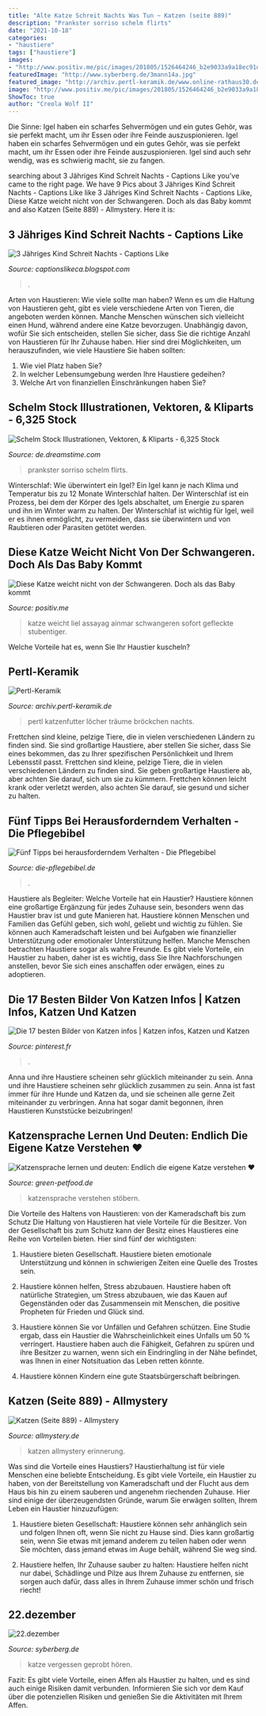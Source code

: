 ```yaml
---
title: "Alte Katze Schreit Nachts Was Tun ~ Katzen (seite 889)"
description: "Prankster sorriso schelm flirts"
date: "2021-10-18"
categories:
- "haustiere"
tags: ["haustiere"]
images:
- "http://www.positiv.me/pic/images/201805/1526464246_b2e9033a9a18ec91d9896e3e81979482.jpg"
featuredImage: "http://www.syberberg.de/3mann14a.jpg"
featured_image: "http://archiv.pertl-keramik.de/www.online-rathaus30.de/upload/pertl/rubrik_1/pic_2346.jpg"
image: "http://www.positiv.me/pic/images/201805/1526464246_b2e9033a9a18ec91d9896e3e81979482.jpg"
ShowToc: true
author: "Creola Wolf II"
---
```



Die Sinne: Igel haben ein scharfes Sehvermögen und ein gutes Gehör, was sie perfekt macht, um ihr Essen oder ihre Feinde auszuspionieren.
Igel haben ein scharfes Sehvermögen und ein gutes Gehör, was sie perfekt macht, um ihr Essen oder ihre Feinde auszuspionieren. Igel sind auch sehr wendig, was es schwierig macht, sie zu fangen.

	

		
searching about 3 Jähriges Kind Schreit Nachts - Captions Like you've came to the right page. We have 9 Pics about 3 Jähriges Kind Schreit Nachts - Captions Like like 3 Jähriges Kind Schreit Nachts - Captions Like, Diese Katze weicht nicht von der Schwangeren. Doch als das Baby kommt and also Katzen (Seite 889) - Allmystery. Here it is:
		
    
## 3 Jähriges Kind Schreit Nachts - Captions Like

<img loading=lazy src="https://image.stern.de/4244452/t/la/v8/w1440/r0/-/baby-schlaeft-jpg--272cbe9b49af9afc-.jpg" onerror="this.onerror=null;this.src='https://tse4.mm.bing.net/th?id=OIP.DutvAPsh5yh4OsqC43wadAHaE8&amp;pid=15.1';" alt="3 Jähriges Kind Schreit Nachts - Captions Like">

_Source: captionslikeca.blogspot.com_

>. 

	

Arten von Haustieren: Wie viele sollte man haben?
Wenn es um die Haltung von Haustieren geht, gibt es viele verschiedene Arten von Tieren, die angeboten werden können. Manche Menschen wünschen sich vielleicht einen Hund, während andere eine Katze bevorzugen. Unabhängig davon, wofür Sie sich entscheiden, stellen Sie sicher, dass Sie die richtige Anzahl von Haustieren für Ihr Zuhause haben. Hier sind drei Möglichkeiten, um herauszufinden, wie viele Haustiere Sie haben sollten:
1. Wie viel Platz haben Sie?
2. In welcher Lebensumgebung werden Ihre Haustiere gedeihen?
3. Welche Art von finanziellen Einschränkungen haben Sie?

    
## Schelm Stock Illustrationen, Vektoren, &amp; Kliparts - 6,325 Stock

<img loading=lazy src="https://thumbs.dreamstime.com/b/lächelnikonen-emoticonspanda-88865970.jpg" onerror="this.onerror=null;this.src='https://tse1.mm.bing.net/th?id=OIP.izo8z0fH1ouZ8QJ-MksFFwHaHa&amp;pid=15.1';" alt="Schelm Stock Illustrationen, Vektoren, &amp; Kliparts - 6,325 Stock">

_Source: de.dreamstime.com_

>prankster sorriso schelm flirts. 

	

Winterschlaf: Wie überwintert ein Igel?
Ein Igel kann je nach Klima und Temperatur bis zu 12 Monate Winterschlaf halten. Der Winterschlaf ist ein Prozess, bei dem der Körper des Igels abschaltet, um Energie zu sparen und ihn im Winter warm zu halten. Der Winterschlaf ist wichtig für Igel, weil er es ihnen ermöglicht, zu vermeiden, dass sie überwintern und von Raubtieren oder Parasiten getötet werden.

    
## Diese Katze Weicht Nicht Von Der Schwangeren. Doch Als Das Baby Kommt

<img loading=lazy src="http://www.positiv.me/pic/images/201805/1526464246_b2e9033a9a18ec91d9896e3e81979482.jpg" onerror="this.onerror=null;this.src='https://tse2.mm.bing.net/th?id=OIP.vKRFaDj2jzsVrW6czphEGwHaHn&amp;pid=15.1';" alt="Diese Katze weicht nicht von der Schwangeren. Doch als das Baby kommt">

_Source: positiv.me_

>katze weicht liel assayag ainmar schwangeren sofort gefleckte stubentiger. 

	

Welche Vorteile hat es, wenn Sie Ihr Haustier kuscheln?

    
## Pertl-Keramik

<img loading=lazy src="http://archiv.pertl-keramik.de/www.online-rathaus30.de/upload/pertl/rubrik_1/pic_2346.jpg" onerror="this.onerror=null;this.src='https://tse4.mm.bing.net/th?id=OIP.aB-HwzOyusUbcE_Mb7CkzgAAAA&amp;pid=15.1';" alt="Pertl-Keramik">

_Source: archiv.pertl-keramik.de_

>pertl katzenfutter löcher träume bröckchen nachts. 

	

Frettchen sind kleine, pelzige Tiere, die in vielen verschiedenen Ländern zu finden sind. Sie sind großartige Haustiere, aber stellen Sie sicher, dass Sie eines bekommen, das zu Ihrer spezifischen Persönlichkeit und Ihrem Lebensstil passt.
Frettchen sind kleine, pelzige Tiere, die in vielen verschiedenen Ländern zu finden sind. Sie geben großartige Haustiere ab, aber achten Sie darauf, sich um sie zu kümmern. Frettchen können leicht krank oder verletzt werden, also achten Sie darauf, sie gesund und sicher zu halten.

    
## Fünf Tipps Bei Herausforderndem Verhalten - Die Pflegebibel

<img loading=lazy src="https://die-pflegebibel.de/wp-content/uploads/2017/05/305-Seniorin-droht-Enkelin.jpg" onerror="this.onerror=null;this.src='https://tse1.mm.bing.net/th?id=OIP.r9DIey1-uAgsnlrtzEZwVwHaE8&amp;pid=15.1';" alt="Fünf Tipps bei herausforderndem Verhalten - Die Pflegebibel">

_Source: die-pflegebibel.de_

>. 

	

Haustiere als Begleiter: Welche Vorteile hat ein Haustier?
Haustiere können eine großartige Ergänzung für jedes Zuhause sein, besonders wenn das Haustier brav ist und gute Manieren hat. Haustiere können Menschen und Familien das Gefühl geben, sich wohl, geliebt und wichtig zu fühlen. Sie können auch Kameradschaft leisten und bei Aufgaben wie finanzieller Unterstützung oder emotionaler Unterstützung helfen. Manche Menschen betrachten Haustiere sogar als wahre Freunde. Es gibt viele Vorteile, ein Haustier zu haben, daher ist es wichtig, dass Sie Ihre Nachforschungen anstellen, bevor Sie sich eines anschaffen oder erwägen, eines zu adoptieren.

    
## Die 17 Besten Bilder Von Katzen Infos | Katzen Infos, Katzen Und Katzen

<img loading=lazy src="https://i.pinimg.com/474x/24/8d/df/248ddfe61ee29f69f762997781eb4fb7.jpg" onerror="this.onerror=null;this.src='https://tse4.mm.bing.net/th?id=OIP.QQPsA61kBtiqtSq-9wCEvgAAAA&amp;pid=15.1';" alt="Die 17 besten Bilder von Katzen infos | Katzen infos, Katzen und Katzen">

_Source: pinterest.fr_

>. 

	

Anna und ihre Haustiere scheinen sehr glücklich miteinander zu sein.
Anna und ihre Haustiere scheinen sehr glücklich zusammen zu sein. Anna ist fast immer für ihre Hunde und Katzen da, und sie scheinen alle gerne Zeit miteinander zu verbringen. Anna hat sogar damit begonnen, ihren Haustieren Kunststücke beizubringen!

    
## Katzensprache Lernen Und Deuten: Endlich Die Eigene Katze Verstehen ♥

<img loading=lazy src="https://www.green-petfood.de/media/1706/download/pin-katzensprache.jpg?v=1" onerror="this.onerror=null;this.src='https://tse4.mm.bing.net/th?id=OIP.1_YzK9oN6tWL8RvRNp1rWwHaLH&amp;pid=15.1';" alt="Katzensprache lernen und deuten: Endlich die eigene Katze verstehen ♥">

_Source: green-petfood.de_

>katzensprache verstehen stöbern. 

	

Die Vorteile des Haltens von Haustieren: von der Kameradschaft bis zum Schutz
Die Haltung von Haustieren hat viele Vorteile für die Besitzer. Von der Gesellschaft bis zum Schutz kann der Besitz eines Haustieres eine Reihe von Vorteilen bieten. Hier sind fünf der wichtigsten:
1. Haustiere bieten Gesellschaft. Haustiere bieten emotionale Unterstützung und können in schwierigen Zeiten eine Quelle des Trostes sein.

2. Haustiere können helfen, Stress abzubauen. Haustiere haben oft natürliche Strategien, um Stress abzubauen, wie das Kauen auf Gegenständen oder das Zusammensein mit Menschen, die positive Propheten für Frieden und Glück sind.

3. Haustiere können Sie vor Unfällen und Gefahren schützen. Eine Studie ergab, dass ein Haustier die Wahrscheinlichkeit eines Unfalls um 50 % verringert. Haustiere haben auch die Fähigkeit, Gefahren zu spüren und ihre Besitzer zu warnen, wenn sich ein Eindringling in der Nähe befindet, was Ihnen in einer Notsituation das Leben retten könnte.

4. Haustiere können Kindern eine gute Staatsbürgerschaft beibringen.

    
## Katzen (Seite 889) - Allmystery

<img loading=lazy src="https://www.allmystery.de/i/9xpgyzfs1nhw_544866_532316660166455_139311768_n.jpg" onerror="this.onerror=null;this.src='https://tse3.mm.bing.net/th?id=OIP.wXMs3gvcHazSCf5yMFy-UAHaGr&amp;pid=15.1';" alt="Katzen (Seite 889) - Allmystery">

_Source: allmystery.de_

>katzen allmystery erinnerung. 

	

Was sind die Vorteile eines Haustiers?
Haustierhaltung ist für viele Menschen eine beliebte Entscheidung. Es gibt viele Vorteile, ein Haustier zu haben, von der Bereitstellung von Kameradschaft und der Flucht aus dem Haus bis hin zu einem sauberen und angenehm riechenden Zuhause. Hier sind einige der überzeugendsten Gründe, warum Sie erwägen sollten, Ihrem Leben ein Haustier hinzuzufügen:
1. Haustiere bieten Gesellschaft: Haustiere können sehr anhänglich sein und folgen Ihnen oft, wenn Sie nicht zu Hause sind. Dies kann großartig sein, wenn Sie etwas mit jemand anderem zu teilen haben oder wenn Sie möchten, dass jemand etwas im Auge behält, während Sie weg sind.

2. Haustiere helfen, Ihr Zuhause sauber zu halten: Haustiere helfen nicht nur dabei, Schädlinge und Pilze aus Ihrem Zuhause zu entfernen, sie sorgen auch dafür, dass alles in Ihrem Zuhause immer schön und frisch riecht!

    
## 22.dezember

<img loading=lazy src="http://www.syberberg.de/3mann14a.jpg" onerror="this.onerror=null;this.src='https://tse2.mm.bing.net/th?id=OIP.8hmbujn2blPXWhwf0HVbRQHaFq&amp;pid=15.1';" alt="22.dezember">

_Source: syberberg.de_

>katze vergessen geprobt hören. 

	

Fazit: Es gibt viele Vorteile, einen Affen als Haustier zu halten, und es sind auch einige Risiken damit verbunden. Informieren Sie sich vor dem Kauf über die potenziellen Risiken und genießen Sie die Aktivitäten mit Ihrem Affen.

